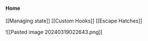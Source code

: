 #### Home
[[Managing state]]
[[Custom Hooks]]
[[Escape Hatches]]


![[Pasted image 20240319022643.png]]